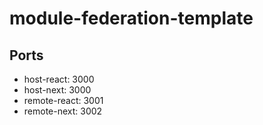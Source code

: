 # module-federation-template

## Ports

- host-react: 3000
- host-next: 3000
- remote-react: 3001
- remote-next: 3002
